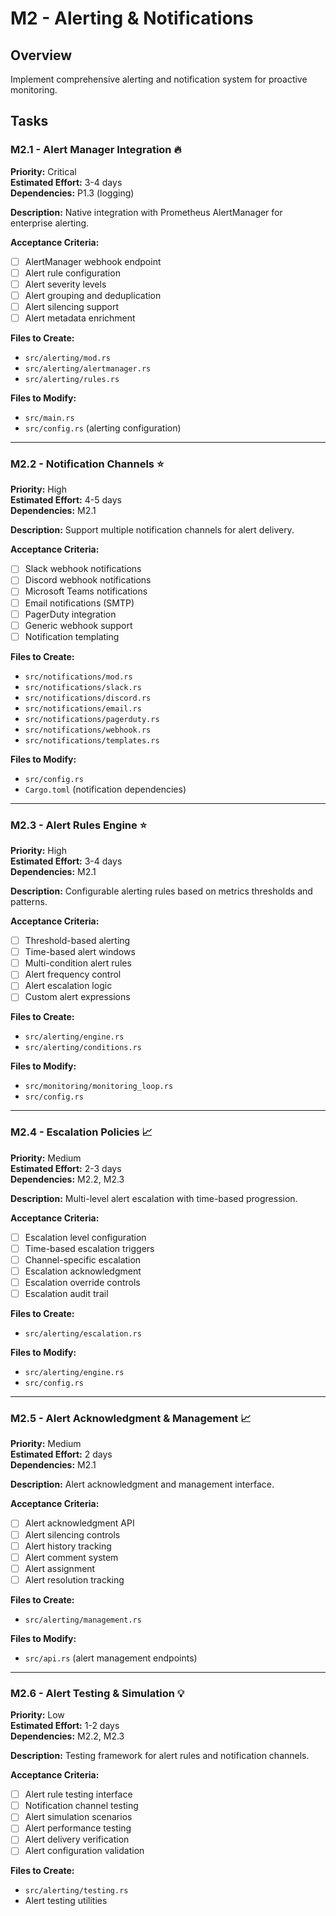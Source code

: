 # M2 - Alerting & Notifications

## Overview
Implement comprehensive alerting and notification system for proactive monitoring.

## Tasks

### M2.1 - Alert Manager Integration 🔥
**Priority:** Critical  
**Estimated Effort:** 3-4 days  
**Dependencies:** P1.3 (logging)  

**Description:**
Native integration with Prometheus AlertManager for enterprise alerting.

**Acceptance Criteria:**
- [ ] AlertManager webhook endpoint
- [ ] Alert rule configuration
- [ ] Alert severity levels
- [ ] Alert grouping and deduplication
- [ ] Alert silencing support
- [ ] Alert metadata enrichment

**Files to Create:**
- `src/alerting/mod.rs`
- `src/alerting/alertmanager.rs`
- `src/alerting/rules.rs`

**Files to Modify:**
- `src/main.rs`
- `src/config.rs` (alerting configuration)

---

### M2.2 - Notification Channels ⭐
**Priority:** High  
**Estimated Effort:** 4-5 days  
**Dependencies:** M2.1  

**Description:**
Support multiple notification channels for alert delivery.

**Acceptance Criteria:**
- [ ] Slack webhook notifications
- [ ] Discord webhook notifications
- [ ] Microsoft Teams notifications
- [ ] Email notifications (SMTP)
- [ ] PagerDuty integration
- [ ] Generic webhook support
- [ ] Notification templating

**Files to Create:**
- `src/notifications/mod.rs`
- `src/notifications/slack.rs`
- `src/notifications/discord.rs`
- `src/notifications/email.rs`
- `src/notifications/pagerduty.rs`
- `src/notifications/webhook.rs`
- `src/notifications/templates.rs`

**Files to Modify:**
- `src/config.rs`
- `Cargo.toml` (notification dependencies)

---

### M2.3 - Alert Rules Engine ⭐
**Priority:** High  
**Estimated Effort:** 3-4 days  
**Dependencies:** M2.1  

**Description:**
Configurable alerting rules based on metrics thresholds and patterns.

**Acceptance Criteria:**
- [ ] Threshold-based alerting
- [ ] Time-based alert windows
- [ ] Multi-condition alert rules
- [ ] Alert frequency control
- [ ] Alert escalation logic
- [ ] Custom alert expressions

**Files to Create:**
- `src/alerting/engine.rs`
- `src/alerting/conditions.rs`

**Files to Modify:**
- `src/monitoring/monitoring_loop.rs`
- `src/config.rs`

---

### M2.4 - Escalation Policies 📈
**Priority:** Medium  
**Estimated Effort:** 2-3 days  
**Dependencies:** M2.2, M2.3  

**Description:**
Multi-level alert escalation with time-based progression.

**Acceptance Criteria:**
- [ ] Escalation level configuration
- [ ] Time-based escalation triggers
- [ ] Channel-specific escalation
- [ ] Escalation acknowledgment
- [ ] Escalation override controls
- [ ] Escalation audit trail

**Files to Create:**
- `src/alerting/escalation.rs`

**Files to Modify:**
- `src/alerting/engine.rs`
- `src/config.rs`

---

### M2.5 - Alert Acknowledgment & Management 📈
**Priority:** Medium  
**Estimated Effort:** 2 days  
**Dependencies:** M2.1  

**Description:**
Alert acknowledgment and management interface.

**Acceptance Criteria:**
- [ ] Alert acknowledgment API
- [ ] Alert silencing controls
- [ ] Alert history tracking
- [ ] Alert comment system
- [ ] Alert assignment
- [ ] Alert resolution tracking

**Files to Create:**
- `src/alerting/management.rs`

**Files to Modify:**
- `src/api.rs` (alert management endpoints)

---

### M2.6 - Alert Testing & Simulation 💡
**Priority:** Low  
**Estimated Effort:** 1-2 days  
**Dependencies:** M2.2, M2.3  

**Description:**
Testing framework for alert rules and notification channels.

**Acceptance Criteria:**
- [ ] Alert rule testing interface
- [ ] Notification channel testing
- [ ] Alert simulation scenarios
- [ ] Alert performance testing
- [ ] Alert delivery verification
- [ ] Alert configuration validation

**Files to Create:**
- `src/alerting/testing.rs`
- Alert testing utilities